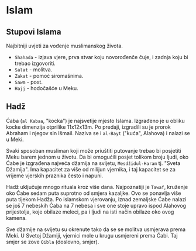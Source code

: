 # Islam

## Stupovi Islama

Najbitniji uvjeti za vođenje muslimanskog života.
* `Shahada` - izjava vjere, prva stvar koju novorođenče čuje, i zadnja koju bi trebao izgovoriti.
* `Salat` - molitva.
* `Zakat` - pomoć siromašnima.
* `Sawm` - post.
* `Hajj` - hodočašće u Meku.

## Hadž

Ćaba (`al Kabaa`, "kocka") je najsvetije mjesto Islama. Izgrađeno je u obliku kocke dimenzija otprilike 11x12x13m. Po predaji, izgradili su je prorok Abraham i njegov sin Išmail. Naziva se i `al-Bayt` ("kuća", Alahova) i nalazi se u Meki.

Svaki sposoban musliman koji može priuštiti putovanje trebao bi posjetiti Meku barem jednom u životu. Da bi omogućili posjet tolikom broju ljudi, oko Ćabe je izgrađena najveća džamija na svijetu, `Mesdžidul-Haram` tj. "Sveta Džamija". Ima kapacitet za više od milijun vjernika, i taj kapacitet se za vrijeme vjerskih praznika često i napuni.

Hadž uključuje mnogo rituala kroz više dana. Najpoznatiji je `Tawaf`, kruženje oko Ćabe sedam puta suprotno od smjera kazaljke. Ovo se ponavlja više puta tijekom Hadža. Po islamskom vjerovanju, iznad zemaljske Ćabe nalazi se još 7 nebeskih Ćaba na 7 nebesa i sve one stoje upravo ispod Alahovog prijestolja, koje obilaze meleci, pa i ljudi na isti način obilaze oko ovog kamena.

Sve džamije na svijetu su okrenute tako da se se molitva usmjerava prema Meki. U Svetoj Džamiji, vjernici mole u krugu usmjereni prema Ćabi. Taj smjer se zove `Qibla` (doslovno, smjer).
